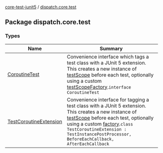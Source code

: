 [core-test-junit5](../index.md) / [dispatch.core.test](./index.md)

## Package dispatch.core.test

### Types

| Name | Summary |
|---|---|
| [CoroutineTest](-coroutine-test/index.md) | Convenience interface which tags a test class with a JUnit 5 extension.  This creates a new instance of [testScope](-coroutine-test/test-scope.md) before each test, optionally using a custom [testScopeFactory](-coroutine-test/test-scope-factory.md).`interface CoroutineTest` |
| [TestCoroutineExtension](-test-coroutine-extension/index.md) | Convenience interface for tagging a test class with a JUnit 5 extension.  This creates a new instance of [testScope](-test-coroutine-extension/test-scope.md) before each test, optionally using a custom [factory](#).`class TestCoroutineExtension : TestInstancePostProcessor, BeforeEachCallback, AfterEachCallback` |
